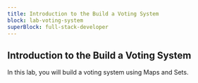 ```yaml
---
title: Introduction to the Build a Voting System
block: lab-voting-system
superBlock: full-stack-developer
---
```


## Introduction to the Build a Voting System

In this lab, you will build a voting system using Maps and Sets.

